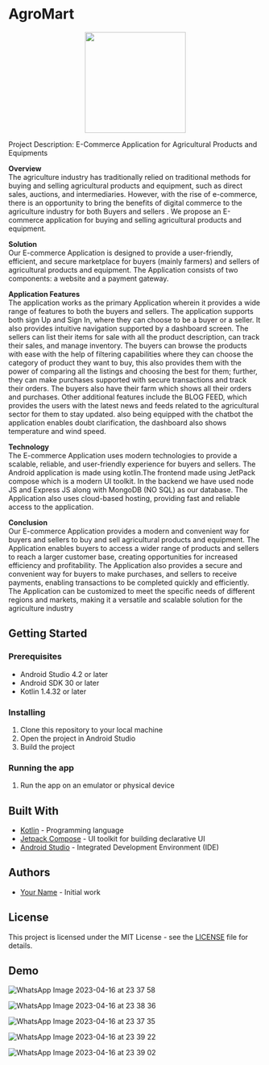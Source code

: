 # AgroMart

<p align="center">
    <img width="200" src="https://user-images.githubusercontent.com/77457296/232320083-ce751a66-01a6-4166-8248-ba73d44fa62f.png">
</p>

Project Description: E-Commerce Application for Agricultural Products and Equipments 

**Overview** \
The agriculture industry has traditionally relied on traditional methods for buying and selling agricultural products and equipment, such as direct sales, auctions, and intermediaries. However, with the rise of e-commerce, there is an opportunity to bring the benefits of digital commerce to the agriculture industry for both Buyers and sellers . We propose an E-commerce application for buying and selling agricultural products and equipment.

**Solution** \
Our E-commerce Application is designed to provide a user-friendly, efficient, and secure marketplace for buyers (mainly farmers) and sellers of agricultural products and equipment. The Application consists of two components: a website and a payment gateway.

**Application Features** \
The application works as the primary Application wherein it provides a wide range of features to both the buyers and sellers.
The application supports both sign Up and Sign In, where they can choose to be a buyer or a seller. It also provides intuitive navigation supported by a dashboard screen.
The sellers can list their items for sale with all the product description, can track their sales, and manage inventory.
The buyers can browse the products with ease with the help of filtering capabilities where they can choose the category of product they want to buy, this also provides them with the power of comparing all the listings and choosing the best for them; further, they can make purchases supported with secure transactions and track their orders. The buyers also have their farm which shows all their orders and purchases.
Other additional features include the BLOG FEED, which provides the users with the latest news and feeds related to the agricultural sector for them to stay updated. also being equipped with the chatbot the application enables doubt clarification, the dashboard also shows temperature and wind speed.


**Technology**\
The E-commerce Application uses modern technologies to provide a scalable, reliable, and user-friendly experience for buyers and sellers. The Android application is made using kotlin.The frontend made using JetPack compose which is a modern UI toolkit. In the backend we have used node JS and Express JS along with MongoDB (NO SQL) as our database. The Application also uses cloud-based hosting, providing fast and reliable access to the application.

**Conclusion** \
Our E-commerce Application provides a modern and convenient way for buyers and sellers to buy and sell agricultural products and equipment. The Application enables buyers to access a wider range of products and sellers to reach a larger customer base, creating opportunities for increased efficiency and profitability. The Application also provides a secure and convenient way for buyers to make purchases, and sellers to receive payments, enabling transactions to be completed quickly and efficiently. The Application can be customized to meet the specific needs of different regions and markets, making it a versatile and scalable solution for the agriculture industry 

## Getting Started

### Prerequisites

- Android Studio 4.2 or later
- Android SDK 30 or later
- Kotlin 1.4.32 or later

### Installing

1. Clone this repository to your local machine
2. Open the project in Android Studio
3. Build the project

### Running the app

1. Run the app on an emulator or physical device

## Built With

- [Kotlin](https://kotlinlang.org/) - Programming language
- [Jetpack Compose](https://developer.android.com/jetpack/compose) - UI toolkit for building declarative UI
- [Android Studio](https://developer.android.com/studio) - Integrated Development Environment (IDE)

## Authors

- [Your Name](https://github.com/yourusername) - Initial work

## License

This project is licensed under the MIT License - see the [LICENSE](LICENSE) file for details.

## Demo

![WhatsApp Image 2023-04-16 at 23 37 58](https://user-images.githubusercontent.com/96692056/232332945-c165ce30-0d43-47ee-be57-928115cdebda.jpg)

![WhatsApp Image 2023-04-16 at 23 38 36](https://user-images.githubusercontent.com/96692056/232332982-78662573-08c7-418b-bf42-5565b24ed596.jpg)

![WhatsApp Image 2023-04-16 at 23 37 35](https://user-images.githubusercontent.com/96692056/232333087-2a4ab9df-c0d4-49b3-9d3e-60cbc597b9a3.jpg)


![WhatsApp Image 2023-04-16 at 23 39 22](https://user-images.githubusercontent.com/96692056/232333046-03699bb3-ab66-49cf-877b-ca58377c87f2.jpg)

![WhatsApp Image 2023-04-16 at 23 39 02](https://user-images.githubusercontent.com/96692056/232333050-e70b09fd-c416-400d-9c75-79e32a04798b.jpg)





